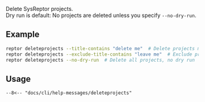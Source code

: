 Delete SysReptor projects.  
Dry run is default: No projects are deleted unless you specify `--no-dry-run`.

## Example
```bash
reptor deleteprojects --title-contains "delete me"  # Delete projects matching the search query
reptor deleteprojects --exclude-title-contains "leave me"  # Exclude projects with search query
reptor deleteprojects --no-dry-run  # Delete all projects, no dry run
```

## Usage
```
--8<-- "docs/cli/help-messages/deleteprojects"
```
